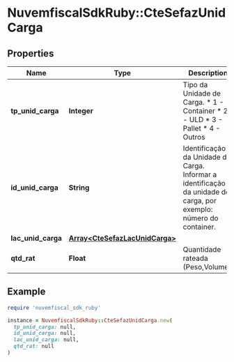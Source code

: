 # NuvemfiscalSdkRuby::CteSefazUnidCarga

## Properties

| Name | Type | Description | Notes |
| ---- | ---- | ----------- | ----- |
| **tp_unid_carga** | **Integer** | Tipo da Unidade de Carga.  * 1 - Container  * 2 - ULD  * 3 - Pallet  * 4 - Outros |  |
| **id_unid_carga** | **String** | Identificação da Unidade de Carga.  Informar a identificação da unidade de carga, por exemplo: número do container. |  |
| **lac_unid_carga** | [**Array&lt;CteSefazLacUnidCarga&gt;**](CteSefazLacUnidCarga.md) |  | [optional] |
| **qtd_rat** | **Float** | Quantidade rateada (Peso,Volume). | [optional] |

## Example

```ruby
require 'nuvemfiscal_sdk_ruby'

instance = NuvemfiscalSdkRuby::CteSefazUnidCarga.new(
  tp_unid_carga: null,
  id_unid_carga: null,
  lac_unid_carga: null,
  qtd_rat: null
)
```

